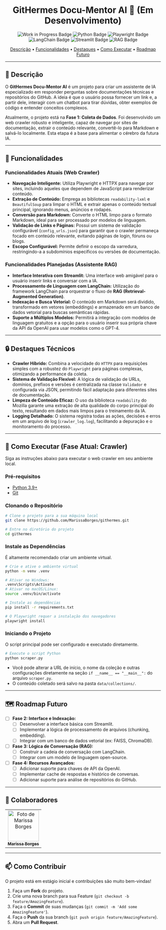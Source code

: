 <!-- BADGES -->

[PYTHON_BADGE]: https://img.shields.io/badge/Python-3670A0?style=for-the-badge&logo=python&logoColor=ffdd54
[PLAYWRIGHT_BADGE]: https://img.shields.io/badge/Playwright-2EAD33?style=for-the-badge&logo=playwright&logoColor=white
[BEAUTIFULSOUP_BADGE]: https://img.shields.io/badge/Beautiful%20Soup-A86454?style=for-the-badge&logo=beautifulsoup&logoColor=white
[LANGCHAIN_BADGE]: https://img.shields.io/badge/LangChain-1A1A1A?style=for-the-badge&logo=langchain&logoColor=white
[STREAMLIT_BADGE]: https://img.shields.io/badge/Streamlit-FF4B4B?style=for-the-badge&logo=streamlit&logoColor=white
[RAG_BADGE]: https://img.shields.io/badge/RAG-8A2BE2?style=for-the-badge
[WIP_BADGE]: https://img.shields.io/badge/Status-Em%20Desenvolvimento-orange?style=for-the-badge

<!-- PROJECT -->
<h1 align="center" style="font-weight: bold;">GitHermes Docu-Mentor AI 🧠 (Em Desenvolvimento)</h1>

<p align="center">
  <!-- Adicione aqui os badges das tecnologias que você usou -->
  <img src="https://img.shields.io/badge/Status-Em%20Desenvolvimento-blue?style=for-the-badge" alt="Work in Progress Badge">
  <img src="https://img.shields.io/badge/Python-3670A0?style=for-the-badge&logo=python&logoColor=ffdd54" alt="Python Badge">
  <img src="https://img.shields.io/badge/Playwright-2EAD33?style=for-the-badge&logo=playwright&logoColor=white" alt="Playwright Badge">
  <img src="https://img.shields.io/badge/LangChain-1A1A1A?style=for-the-badge&logo=langchain&logoColor=white" alt="LangChain Badge">
  <img src="https://img.shields.io/badge/Streamlit-FF4B4B?style=for-the-badge&logo=streamlit&logoColor=white" alt="Streamlit Badge">
  <img src="https://img.shields.io/badge/RAG-8A2BE2?style=for-the-badge" alt="RAG Badge">
</p>

<p align="center">
  <a href="#-descrição">Descrição</a> •
  <a href="#-funcionalidades">Funcionalidades</a> •
  <a href="#-destaques-técnicos">Destaques</a> •
  <a href="#-como-executar">Como Executar</a> •
  <a href="#-roadmap">Roadmap Futuro</a>
</p>

---

## 📌 Descrição

O **GitHermes Docu-Mentor AI** é um projeto para criar um assistente de IA especializado em responder perguntas sobre documentações técnicas e repositórios do GitHub. A ideia é que o usuário possa fornecer um link e, a partir dele, interagir com um chatbot para tirar dúvidas, obter exemplos de código e entender conceitos complexos.

Atualmente, o projeto está na **Fase 1: Coleta de Dados**. Foi desenvolvido um web crawler robusto e inteligente, capaz de navegar por sites de documentação, extrair o conteúdo relevante, convertê-lo para Markdown e salvá-lo localmente. Esta etapa é a base para alimentar o cérebro da futura IA.

---

## 🚀 Funcionalidades

### Funcionalidades Atuais (Web Crawler)

- **Navegação Inteligente:** Utiliza Playwright e HTTPX para navegar por sites, incluindo aqueles que dependem de JavaScript para renderizar conteúdo.
- **Extração de Conteúdo:** Emprega as bibliotecas `readability-lxml` e `BeautifulSoup` para limpar o HTML e extrair apenas o conteúdo textual principal, ignorando menus, anúncios e rodapés.
- **Conversão para Markdown:** Converte o HTML limpo para o formato Markdown, ideal para ser processado por modelos de linguagem.
- **Validação de Links e Páginas:** Possui um sistema de validação configurável (`config_urls.json`) para garantir que o crawler permaneça focado em conteúdo relevante, evitando páginas de login, fóruns ou blogs.
- **Escopo Configurável:** Permite definir o escopo da varredura, restringindo-a a subdomínios específicos ou versões de documentação.

### Funcionalidades Planejadas (Assistente RAG)

- **Interface Interativa com Streamlit:** Uma interface web amigável para o usuário inserir links e conversar com a IA.
- **Processamento de Linguagem com LangChain:** Utilização do framework LangChain para orquestrar o fluxo de **RAG (Retrieval-Augmented Generation)**.
- **Indexação e Busca Vetorial:** O conteúdo em Markdown será dividido, transformado em vetores (embeddings) e armazenado em um banco de dados vetorial para buscas semânticas rápidas.
- **Suporte a Múltiplos Modelos:** Permitirá a integração com modelos de linguagem gratuitos e a opção para o usuário inserir sua própria chave da API da OpenAI para usar modelos como o GPT-4.

---

## 🔒 Destaques Técnicos

- **Crawler Híbrido:** Combina a velocidade do `HTTPX` para requisições simples com a robustez do `Playwright` para páginas complexas, otimizando a performance da coleta.
- **Sistema de Validação Flexível:** A lógica de validação de URLs, domínios, prefixos e versões é centralizada na classe `Validador` e configurada via JSON, permitindo fácil adaptação para diferentes sites de documentação.
- **Limpeza de Conteúdo Eficaz:** O uso da biblioteca `readability` do Mozilla garante uma extração de alta qualidade do corpo principal do texto, resultando em dados mais limpos para o treinamento da IA.
- **Logging Detalhado:** O sistema registra todas as ações, decisões e erros em um arquivo de log (`crawler_log.log`), facilitando a depuração e o monitoramento do processo.

---

## 📍 Como Executar (Fase Atual: Crawler)

Siga as instruções abaixo para executar o web crawler em seu ambiente local.

### Pré-requisitos

- [Python 3.9+](https://www.python.org/downloads/)
- [Git](https://git-scm.com/)

### Clonando o Repositório

```bash
# Clone o projeto para a sua máquina local
git clone https://github.com/MarissaBorges/githermes.git

# Entre no diretório do projeto
cd githermes
```

### Instale as Dependências

É altamente recomendado criar um ambiente virtual.

```bash
# Crie e ative o ambiente virtual
python -m venv .venv

# Ativar no Windows:
.venv\Scripts\Activate
# Ativar no macOS/Linux:
source .venv/bin/activate

# Instale as dependências
pip install -r requirements.txt

# O Playwright requer a instalação dos navegadores
playwright install
```

### Iniciando o Projeto

O script principal pode ser configurado e executado diretamente.

```bash
# Execute o script Python
python scraper.py
```

- Você pode alterar a URL de início, o nome da coleção e outras configurações diretamente na seção `if __name__ == "__main__":` do arquivo `scraper.py`.
- O conteúdo coletado será salvo na pasta `data/collections/`.

---

## 🗺️ Roadmap Futuro

- [ ] **Fase 2: Interface e Indexação:**
  - [ ] Desenvolver a interface básica com Streamlit.
  - [ ] Implementar a lógica de processamento de arquivos (chunking, embedding).
  - [ ] Integrar com um banco de dados vetorial (ex: FAISS, ChromaDB).
- [ ] **Fase 3: Lógica de Conversação (RAG):**
  - [ ] Construir a cadeia de conversação com LangChain.
  - [ ] Integrar com um modelo de linguagem open-source.
- [ ] **Fase 4: Recursos Avançados:**
  - [ ] Adicionar suporte para chaves de API da OpenAI.
  - [ ] Implementar cache de respostas e histórico de conversas.
  - [ ] Adicionar suporte para análise de repositórios do GitHub.

---

## 🤝 Colaboradores

<table>
  <tr>
    <td align="center">
      <a href="https://github.com/MarissaBorges">
        <img src="https://github.com/MarissaBorges.png?size=100" width="100px;" alt="Foto de Marissa Borges"/><br>
        <sub>
          <b>Marissa Borges</b>
        </sub>
      </a>
    </td>
  </tr>
</table>

---

## 📫 Como Contribuir

O projeto está em estágio inicial e contribuições são muito bem-vindas!

1.  Faça um **Fork** do projeto.
2.  Crie uma nova branch para sua Feature (`git checkout -b feature/AmazingFeature`).
3.  Faça o **Commit** de suas mudanças (`git commit -m 'Add some AmazingFeature'`).
4.  Faça o **Push** da sua branch (`git push origin feature/AmazingFeature`).
5.  Abra um **Pull Request**.

